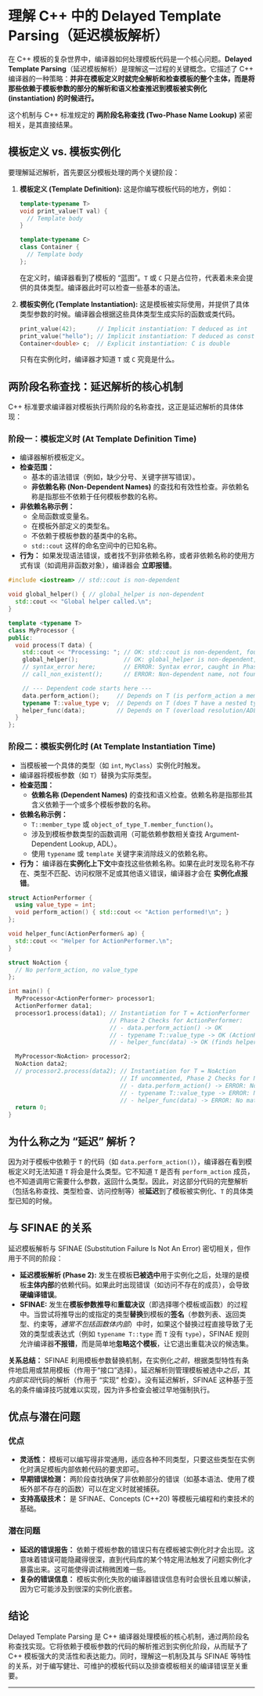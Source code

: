 # 理解 C++ 中的 Delayed Template Parsing（延迟模板解析）

在 C++ 模板的复杂世界中，编译器如何处理模板代码是一个核心问题。**Delayed Template Parsing**（延迟模板解析）是理解这一过程的关键概念。它描述了 C++ 编译器的一种策略：**并非在模板定义时就完全解析和检查模板的整个主体，而是将那些依赖于模板参数的部分的解析和语义检查推迟到模板被实例化 (instantiation) 的时候进行。**

这个机制与 C++ 标准规定的 **两阶段名称查找 (Two-Phase Name Lookup)** 紧密相关，是其直接结果。

## 模板定义 vs. 模板实例化

要理解延迟解析，首先要区分模板处理的两个关键阶段：

1.  **模板定义 (Template Definition):**
    这是你编写模板代码的地方，例如：

    ```c++
    template<typename T>
    void print_value(T val) {
      // Template body
    }

    template<typename C>
    class Container {
      // Template body
    };
    ```

    在定义时，编译器看到了模板的 “蓝图”。`T` 或 `C` 只是占位符，代表着未来会提供的具体类型。编译器此时可以检查一些基本的语法。

2.  **模板实例化 (Template Instantiation):**
    这是模板被实际使用，并提供了具体类型参数的时候。编译器会根据这些具体类型生成实际的函数或类代码。

    ```c++
    print_value(42);      // Implicit instantiation: T deduced as int
    print_value("hello"); // Implicit instantiation: T deduced as const char*
    Container<double> c;  // Explicit instantiation: C is double
    ```

    只有在实例化时，编译器才知道 `T` 或 `C` 究竟是什么。

## 两阶段名称查找：延迟解析的核心机制

C++ 标准要求编译器对模板执行两阶段的名称查找，这正是延迟解析的具体体现：

### 阶段一：模板定义时 (At Template Definition Time)

*   编译器解析模板定义。
*   **检查范围：**
    *   基本的语法错误（例如，缺少分号、关键字拼写错误）。
    *   **非依赖名称 (Non-Dependent Names)** 的查找和有效性检查。非依赖名称是指那些不依赖于任何模板参数的名称。
*   **非依赖名称示例：**
    *   全局函数或变量名。
    *   在模板外部定义的类型名。
    *   不依赖于模板参数的基类中的名称。
    *   `std::cout` 这样的命名空间中的已知名称。
*   **行为：** 如果发现语法错误，或者找不到非依赖名称，或者非依赖名称的使用方式有误（如调用非函数对象），编译器会 **立即报错**。

```c++
#include <iostream> // std::cout is non-dependent

void global_helper() { // global_helper is non-dependent
  std::cout << "Global helper called.\n";
}

template <typename T>
class MyProcessor {
public:
  void process(T data) {
    std::cout << "Processing: "; // OK: std::cout is non-dependent, found immediately.
    global_helper();             // OK: global_helper is non-dependent, found immediately.
    // syntax_error here;        // ERROR: Syntax error, caught in Phase 1.
    // call_non_existent();      // ERROR: Non-dependent name, not found, error in Phase 1.

    // --- Dependent code starts here ---
    data.perform_action();     // Depends on T (is perform_action a member?) - Checked in Phase 2
    typename T::value_type v;  // Depends on T (does T have a nested type value_type?) - Checked in Phase 2
    helper_func(data);         // Depends on T (overload resolution/ADL) - Checked in Phase 2
  }
};
```

### 阶段二：模板实例化时 (At Template Instantiation Time)

*   当模板被一个具体的类型（如 `int`, `MyClass`）实例化时触发。
*   编译器将模板参数（如 `T`）替换为实际类型。
*   **检查范围：**
    *   **依赖名称 (Dependent Names)** 的查找和语义检查。依赖名称是指那些其含义依赖于一个或多个模板参数的名称。
*   **依赖名称示例：**
    *   `T::member_type` 或 `object_of_type_T.member_function()`。
    *   涉及到模板参数类型的函数调用（可能依赖参数相关查找 Argument-Dependent Lookup, ADL）。
    *   使用 `typename` 或 `template` 关键字来消除歧义的依赖名称。
*   **行为：** 编译器在**实例化上下文**中查找这些依赖名称。如果在此时发现名称不存在、类型不匹配、访问权限不足或其他语义错误，编译器才会在 **实例化点报错**。

```c++
struct ActionPerformer {
  using value_type = int;
  void perform_action() { std::cout << "Action performed!\n"; }
};

void helper_func(ActionPerformer& ap) {
  std::cout << "Helper for ActionPerformer.\n";
}

struct NoAction {
  // No perform_action, no value_type
};

int main() {
  MyProcessor<ActionPerformer> processor1;
  ActionPerformer data1;
  processor1.process(data1); // Instantiation for T = ActionPerformer
                             // Phase 2 Checks for ActionPerformer:
                             // - data.perform_action() -> OK
                             // - typename T::value_type -> OK (ActionPerformer::value_type is int)
                             // - helper_func(data) -> OK (finds helper_func(ActionPerformer&))

  MyProcessor<NoAction> processor2;
  NoAction data2;
  // processor2.process(data2); // Instantiation for T = NoAction
                                // If uncommented, Phase 2 Checks for NoAction would FAIL:
                                // - data.perform_action() -> ERROR: NoAction has no member 'perform_action'
                                // - typename T::value_type -> ERROR: NoAction has no nested type 'value_type'
                                // - helper_func(data) -> ERROR: No matching function for call to 'helper_func(NoAction&)'
  return 0;
}
```

## 为什么称之为 “延迟” 解析？

因为对于模板中依赖于 `T` 的代码（如 `data.perform_action()`），编译器在看到模板定义时无法知道 `T` 将会是什么类型。它不知道 `T` 是否有 `perform_action` 成员，也不知道调用它需要什么参数，返回什么类型。因此，对这部分代码的完整解析（包括名称查找、类型检查、访问控制等）被**延迟**到了模板被实例化、`T` 的具体类型已知的时候。

## 与 SFINAE 的关系

延迟模板解析与 SFINAE (Substitution Failure Is Not An Error) 密切相关，但作用于不同的阶段：

*   **延迟模板解析 (Phase 2):** 发生在模板**已被选中**用于实例化之后，处理的是模板**主体内部**的依赖代码。如果此时出现错误（如访问不存在的成员），会导致**硬编译错误**。
*   **SFINAE:** 发生在**模板参数推导**和**重载决议**（即选择哪个模板或函数）的过程中。当尝试将推导出的或指定的类型**替换**到模板的**签名**（参数列表、返回类型、约束等，*通常不包括函数体内部*）中时，如果这个替换过程直接导致了无效的类型或表达式（例如 `typename T::type` 而 `T` 没有 `type`），SFINAE 规则允许编译器**不报错**，而是简单地**忽略这个模板**，让它退出重载决议的候选集。

**关系总结：** SFINAE 利用模板参数替换机制，在实例化*之前*，根据类型特性有条件地启用或禁用模板（作用于“接口”选择）。延迟解析则管理模板被选中*之后*，其*内部实现*代码的解析（作用于 “实现” 检查）。没有延迟解析，SFINAE 这种基于签名的条件编译技巧就难以实现，因为许多检查会被过早地强制执行。

## 优点与潜在问题

### 优点

*   **灵活性：** 模板可以编写得非常通用，适应各种不同类型，只要这些类型在实例化时满足模板内部依赖代码的要求即可。
*   **早期错误检测：** 两阶段查找确保了非依赖部分的错误（如基本语法、使用了模板外部不存在的函数）可以在定义时就被捕获。
*   **支持高级技术：** 是 SFINAE、Concepts (C++20) 等模板元编程和约束技术的基础。

### 潜在问题

*   **延迟的错误报告：** 依赖于模板参数的错误只有在模板被实例化时才会出现。这意味着错误可能隐藏得很深，直到代码库的某个特定用法触发了问题实例化才暴露出来。这可能使得调试稍微困难一些。
*   **复杂的错误信息：** 模板实例化失败的编译器错误信息有时会很长且难以解读，因为它可能涉及到很深的实例化嵌套。

## 结论

Delayed Template Parsing 是 C++ 编译器处理模板的核心机制，通过两阶段名称查找实现。它将依赖于模板参数的代码的解析推迟到实例化阶段，从而赋予了 C++ 模板强大的灵活性和表达能力。同时，理解这一机制及其与 SFINAE 等特性的关系，对于编写健壮、可维护的模板代码以及排查模板相关的编译错误至关重要。

---
